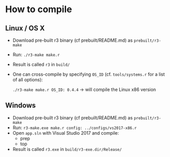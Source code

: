 # How to compile

## Linux / OS X

- Download pre-built r3 binary (cf prebuilt/README.md) as `prebuilt/r3-make`
- Run: `./r3-make make.r`
- Result is called `r3` in `build/`

- One can cross-compile by specifying `OS_ID` (cf. `tools/systems.r` for a list of all options):

  `./r3-make make.r OS_ID: 0.4.4` -> will compile the Linux x86 version

## Windows

- Download pre-built r3 binary (cf prebuilt/README.md) as `prebuilt/r3-make`
- Run: `r3-make.exe make.r config: ../configs/vs2017-x86.r`
- Open `app.sln` with Visual Studio 2017 and compile:
    - prep
    - top
- Result is called `r3.exe` in `build/r3-exe.dir/Release/`
